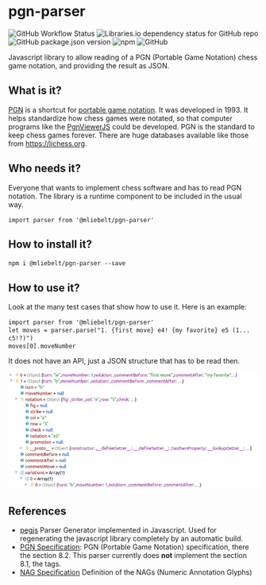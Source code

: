 # pgn-parser
![GitHub Workflow Status](https://img.shields.io/github/workflow/status/mliebelt/pgn-parser/Node.js%20CI?logo=github&label=Build%26Test)
![Libraries.io dependency status for GitHub repo](https://img.shields.io/librariesio/github/mliebelt/pgn-parser?label=Dependencies)
![GitHub package.json version](https://img.shields.io/github/package-json/v/mliebelt/pgn-parser?color=33aa33&label=Version&logo=npm)
![npm](https://img.shields.io/npm/dm/@mliebelt/pgn-parser?label=Downloads&logo=npm)
![GitHub](https://img.shields.io/github/license/mliebelt/pgn-parser?label=License)

Javascript library to allow reading of a PGN (Portable Game Notation) chess game notation, and providing the result as JSON. 

## What is it?

[PGN](http://www.saremba.de/chessgml/standards/pgn/pgn-complete.htm) is a shortcut for [portable game notation](https://en.wikipedia.org/wiki/Portable_Game_Notation). It was developed in 1993. It helps standardize how chess games were notated, so that computer programs like the [PgnViewerJS](https://github.com/mliebelt/PgnViewerJS)  could be developed. PGN is the standard to keep chess games forever. There are huge databases available like those from https://lichess.org.

## Who needs it?

Everyone that wants to implement chess software and has to read PGN notation. The library is a runtime component to be included in the usual way.

    import parser from '@mliebelt/pgn-parser'

## How to install it?

    npm i @mliebelt/pgn-parser --save

## How to use it?

Look at the many test cases that show how to use it. Here is an example:

    import parser from '@mliebelt/pgn-parser'
    let moves = parser.parse("1. {first move} e4! {my favorite} e5 (1... c5!?)")
    moves[0].moveNumber
    
It does not have an API, just a JSON structure that has to be read then.

![Example JON for above PGN](doc/pgn-json.png)

## References

* [pegjs](https://github.com/pegjs/pegjs) Parser Generator implemented in Javascript. Used for regenerating the javascript library completely by an automatic build.
* [PGN Specification](http://www.saremba.de/chessgml/standards/pgn/pgn-complete.htm): PGN (Portable Game Notation) specification, there the section 8.2. This parser currently does **not** implement the section 8.1, the tags.
* [NAG Specification](http://en.wikipedia.org/wiki/Numeric_Annotation_Glyphs) Definition of the NAGs (Numeric Annotation Glyphs)
